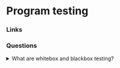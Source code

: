 # Program testing

### Links

### Questions

<details>
  <summary>What are whitebox and blackbox testing?</summary>

The sense of the type of testing is in knowledge about implementation. So if we write tests without knowledge about implementation it is black box testing and whitebox is opposite case.

</details>
